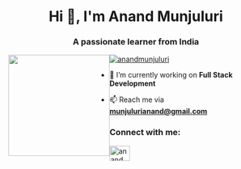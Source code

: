 <h1 align="center">Hi 👋, I'm Anand Munjuluri</h1>
<h3 align="center">A passionate learner from India</h3>
<div>
  <a href="https://github.com/Anand-Munjuluri/github-readme-stats" style="float: left;">
    <img height=200 align="center" src="https://github-readme-stats.vercel.app/api?username=Anand-Munjuluri&show_icons=true&theme=transparent" />
  </a>
</div>
<p align="left"> <a href="https://twitter.com/devneophyt3" target="blank"><img src="https://img.shields.io/twitter/follow/anandmunjuluri?logo=twitter&style=for-the-badge" alt="anandmunjuluri" /></a> </p>

- 🔭 I’m currently working on **Full Stack Development**

- 📫 Reach me via **munjulurianand@gmail.com**

<h3 align="left">Connect with me:</h3>
<p align="left">
<a href="https://twitter.com/devneophyt3" target="blank"><img align="center" src="https://raw.githubusercontent.com/rahuldkjain/github-profile-readme-generator/master/src/images/icons/Social/twitter.svg" alt="anandmunjuluri" height="30" width="40" /></a>
</p>

<br><br>
